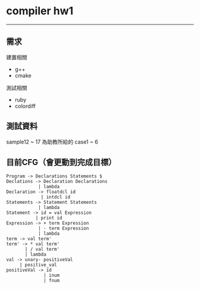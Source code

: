# compiler hw1

---

## 需求

建置相關

 - g++
 - cmake

測試相關

 - ruby
 - colordiff

## 測試資料

sample12 ~ 17 為助教所給的 case1 ~ 6

## 目前CFG（會更動到完成目標）

```
Program -> Declarations Statements $
Declations -> Declaration Declarations
            | lambda
Declaration -> floatdcl id
             | intdcl id
Statements -> Statement Statements
            | lambda
Statement -> id = val Expression
           | print id
Expression -> + term Expression
            | - term Expression
            | lambda
term -> val term'
term' -> * val term'
	   | / val term'
	   | lambda
val -> unary- positiveVal
     | positive_val
positiveVal -> id
			  | inum
			  | fnum
```